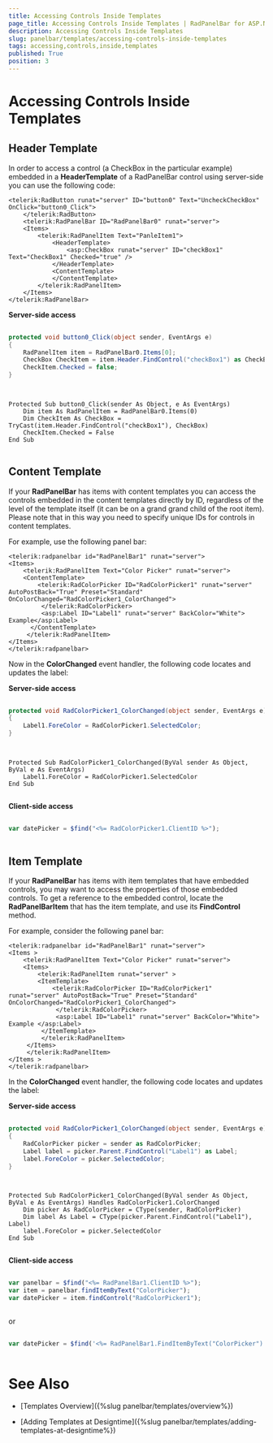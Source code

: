 ```yaml
---
title: Accessing Controls Inside Templates
page_title: Accessing Controls Inside Templates | RadPanelBar for ASP.NET AJAX Documentation
description: Accessing Controls Inside Templates
slug: panelbar/templates/accessing-controls-inside-templates
tags: accessing,controls,inside,templates
published: True
position: 3
---
```


# Accessing Controls Inside Templates



## Header Template

In order to access a control (a CheckBox in the particular example) embedded in a **HeaderTemplate** of a RadPanelBar control using server-side you can use the following code:

````ASPNET
<telerik:RadButton runat="server" ID="button0" Text="UncheckCheckBox" OnClick="button0_Click">
    </telerik:RadButton> 
    <telerik:RadPanelBar ID="RadPanelBar0" runat="server">
    <Items>
        <telerik:RadPanelItem Text="PanleItem1">
            <HeaderTemplate>
                <asp:CheckBox runat="server" ID="checkBox1" Text="CheckBox1" Checked="true" />
            </HeaderTemplate>
            <ContentTemplate>
            </ContentTemplate>
        </telerik:RadPanelItem>
    </Items>
</telerik:RadPanelBar>
````



**Server-side access**



````C#
	
protected void button0_Click(object sender, EventArgs e)
{
    RadPanelItem item = RadPanelBar0.Items[0];
    CheckBox CheckItem = item.Header.FindControl("checkBox1") as CheckBox;
    CheckItem.Checked = false;
}
	
````
````VB.NET

Protected Sub button0_Click(sender As Object, e As EventArgs)
    Dim item As RadPanelItem = RadPanelBar0.Items(0)
    Dim CheckItem As CheckBox = TryCast(item.Header.FindControl("checkBox1"), CheckBox)
    CheckItem.Checked = False
End Sub
	
````


## Content Template

If your **RadPanelBar** has items with content templates you can access the controls embedded in the content templates directly by ID, regardless of the level of the template itself (it can be on a grand grand child of the root item). Please note that in this way you need to specify unique IDs for controls in content templates.

For example, use the following panel bar:

````ASPNET
<telerik:radpanelbar id="RadPanelBar1" runat="server">    
<Items>        
    <telerik:RadPanelItem Text="Color Picker" runat="server">            
    <ContentTemplate>                
        <telerik:RadColorPicker ID="RadColorPicker1" runat="server" AutoPostBack="True" Preset="Standard" OnColorChanged="RadColorPicker1_ColorChanged">              
         </telerik:RadColorPicker>    
         <asp:Label ID="Label1" runat="server" BackColor="White"> Example</asp:Label>            
      </ContentTemplate>        
     </telerik:RadPanelItem>    
</Items>
</telerik:radpanelbar>
````



Now in the **ColorChanged** event handler, the following code locates and updates the label:

**Server-side access**



````C#
	
protected void RadColorPicker1_ColorChanged(object sender, EventArgs e)
{
    Label1.ForeColor = RadColorPicker1.SelectedColor;
}
	
````
````VB.NET
	
Protected Sub RadColorPicker1_ColorChanged(ByVal sender As Object, ByVal e As EventArgs)
    Label1.ForeColor = RadColorPicker1.SelectedColor
End Sub
	
````


**Client-side access**

````JavaScript
	     
var datePicker = $find("<%= RadColorPicker1.ClientID %>");
				
````



## Item Template

If your **RadPanelBar** has items with item templates that have embedded controls, you may want to access the properties of those embedded controls. To get a reference to the embedded control, locate the **RadPanelBarItem** that has the item template, and use its **FindControl** method.

For example, consider the following panel bar:

````ASPNET
<telerik:radpanelbar id="RadPanelBar1" runat="server">  
<Items >    
    <telerik:RadPanelItem Text="Color Picker" runat="server">      
    <Items>        
        <telerik:RadPanelItem runat="server" >            
        <ItemTemplate>                
            <telerik:RadColorPicker ID="RadColorPicker1" runat="server" AutoPostBack="True" Preset="Standard" OnColorChanged="RadColorPicker1_ColorChanged">               
             </telerik:RadColorPicker>                
             <asp:Label ID="Label1" runat="server" BackColor="White"> Example </asp:Label>            
         </ItemTemplate>        
         </telerik:RadPanelItem>      
     </Items>   
     </telerik:RadPanelItem> 
</Items >
</telerik:radpanelbar>
````



In the **ColorChanged** event handler, the following code locates and updates the label:

**Server-side access**



````C#
	
protected void RadColorPicker1_ColorChanged(object sender, EventArgs e)
{
    RadColorPicker picker = sender as RadColorPicker;
    Label label = picker.Parent.FindControl("Label1") as Label;
    label.ForeColor = picker.SelectedColor;
}
	
````
````VB.NET
	
Protected Sub RadColorPicker1_ColorChanged(ByVal sender As Object, ByVal e As EventArgs) Handles RadColorPicker1.ColorChanged
    Dim picker As RadColorPicker = CType(sender, RadColorPicker)
    Dim label As Label = CType(picker.Parent.FindControl("Label1"), Label)
    label.ForeColor = picker.SelectedColor
End Sub
	
````


**Client-side access**

````JavaScript
	     
var panelbar = $find("<%= RadPanelBar1.ClientID %>");
var item = panelbar.findItemByText("ColorPicker");
var datePicker = item.findControl("RadColorPicker1");
				
````



or

````JavaScript
		   
var datePicker = $find('<%= RadPanelBar1.FindItemByText("ColorPicker").FindControl("RadColorPicker1").ClientID %>');
	          
````



# See Also

 * [Templates Overview]({%slug panelbar/templates/overview%})

 * [Adding Templates at Designtime]({%slug panelbar/templates/adding-templates-at-designtime%})
